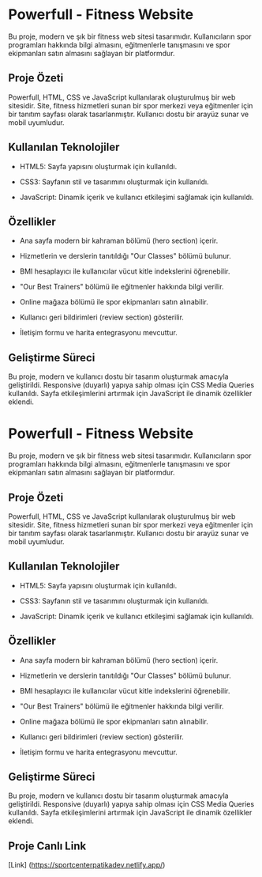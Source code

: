 # Powerfull - Fitness Website

Bu proje, modern ve şık bir fitness web sitesi tasarımıdır. Kullanıcıların spor programları hakkında bilgi almasını, eğitmenlerle tanışmasını ve spor ekipmanları satın almasını sağlayan bir platformdur.

## Proje Özeti

Powerfull, HTML, CSS ve JavaScript kullanılarak oluşturulmuş bir web sitesidir. Site, fitness hizmetleri sunan bir spor merkezi veya eğitmenler için bir tanıtım sayfası olarak tasarlanmıştır. Kullanıcı dostu bir arayüz sunar ve mobil uyumludur.

## Kullanılan Teknolojiler

* HTML5: Sayfa yapısını oluşturmak için kullanıldı.

* CSS3: Sayfanın stil ve tasarımını oluşturmak için kullanıldı.

* JavaScript: Dinamik içerik ve kullanıcı etkileşimi sağlamak için kullanıldı.

## Özellikler

- Ana sayfa modern bir kahraman bölümü (hero section) içerir.

- Hizmetlerin ve derslerin tanıtıldığı "Our Classes" bölümü bulunur.

- BMI hesaplayıcı ile kullanıcılar vücut kitle indekslerini öğrenebilir.

- "Our Best Trainers" bölümü ile eğitmenler hakkında bilgi verilir.

- Online mağaza bölümü ile spor ekipmanları satın alınabilir.

- Kullanıcı geri bildirimleri (review section) gösterilir.

- İletişim formu ve harita entegrasyonu mevcuttur.

## Geliştirme Süreci

Bu proje, modern ve kullanıcı dostu bir tasarım oluşturmak amacıyla geliştirildi. Responsive (duyarlı) yapıya sahip olması için CSS Media Queries kullanıldı. Sayfa etkileşimlerini artırmak için JavaScript ile dinamik özellikler eklendi.
# Powerfull - Fitness Website

Bu proje, modern ve şık bir fitness web sitesi tasarımıdır. Kullanıcıların spor programları hakkında bilgi almasını, eğitmenlerle tanışmasını ve spor ekipmanları satın almasını sağlayan bir platformdur.

## Proje Özeti

Powerfull, HTML, CSS ve JavaScript kullanılarak oluşturulmuş bir web sitesidir. Site, fitness hizmetleri sunan bir spor merkezi veya eğitmenler için bir tanıtım sayfası olarak tasarlanmıştır. Kullanıcı dostu bir arayüz sunar ve mobil uyumludur.

## Kullanılan Teknolojiler

* HTML5: Sayfa yapısını oluşturmak için kullanıldı.

* CSS3: Sayfanın stil ve tasarımını oluşturmak için kullanıldı.

* JavaScript: Dinamik içerik ve kullanıcı etkileşimi sağlamak için kullanıldı.

## Özellikler

- Ana sayfa modern bir kahraman bölümü (hero section) içerir.

- Hizmetlerin ve derslerin tanıtıldığı "Our Classes" bölümü bulunur.

- BMI hesaplayıcı ile kullanıcılar vücut kitle indekslerini öğrenebilir.

- "Our Best Trainers" bölümü ile eğitmenler hakkında bilgi verilir.

- Online mağaza bölümü ile spor ekipmanları satın alınabilir.

- Kullanıcı geri bildirimleri (review section) gösterilir.

- İletişim formu ve harita entegrasyonu mevcuttur.

## Geliştirme Süreci

Bu proje, modern ve kullanıcı dostu bir tasarım oluşturmak amacıyla geliştirildi. Responsive (duyarlı) yapıya sahip olması için CSS Media Queries kullanıldı. Sayfa etkileşimlerini artırmak için JavaScript ile dinamik özellikler eklendi.

## Proje Canlı Link

[Link] (https://sportcenterpatikadev.netlify.app/)


